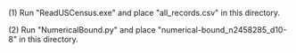 (1) Run "ReadUSCensus.exe" and place "all_records.csv" in this directory.

(2) Run "NumericalBound.py" and place "numerical-bound_n2458285_d10-8" in this directory.
